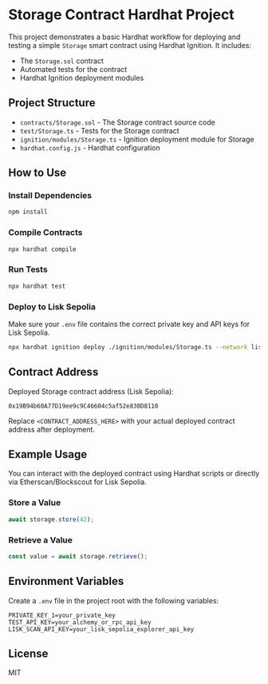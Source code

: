 # Storage Contract Hardhat Project

This project demonstrates a basic Hardhat workflow for deploying and testing a simple `Storage` smart contract using Hardhat Ignition. It includes:

- The `Storage.sol` contract
- Automated tests for the contract
- Hardhat Ignition deployment modules

## Project Structure

- `contracts/Storage.sol` - The Storage contract source code
- `test/Storage.ts` - Tests for the Storage contract
- `ignition/modules/Storage.ts` - Ignition deployment module for Storage
- `hardhat.config.js` - Hardhat configuration

## How to Use

### Install Dependencies

```bash
npm install
```

### Compile Contracts

```bash
npx hardhat compile
```

### Run Tests

```bash
npx hardhat test
```

### Deploy to Lisk Sepolia

Make sure your `.env` file contains the correct private key and API keys for Lisk Sepolia.

```bash
npx hardhat ignition deploy ./ignition/modules/Storage.ts --network lisk-sepolia --deployment-id sepolia-deployment
```

## Contract Address

Deployed Storage contract address (Lisk Sepolia):

```
0x19B94b60A77D19ee9c9C46604c5af52e830D8110
```

Replace `<CONTRACT_ADDRESS_HERE>` with your actual deployed contract address after deployment.

## Example Usage

You can interact with the deployed contract using Hardhat scripts or directly via Etherscan/Blockscout for Lisk Sepolia.

### Store a Value

```js
await storage.store(42);
```

### Retrieve a Value

```js
const value = await storage.retrieve();
```

## Environment Variables

Create a `.env` file in the project root with the following variables:

```
PRIVATE_KEY_1=your_private_key
TEST_API_KEY=your_alchemy_or_rpc_api_key
LISK_SCAN_API_KEY=your_lisk_sepolia_explorer_api_key
```

## License

MIT
